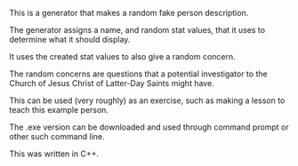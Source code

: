 This is a generator that makes a random fake person description.

The generator assigns a name, and random stat values, that it uses to determine what it should display.

It uses the created stat values to also give a random concern.

The random concerns are questions that a potential investigator to the Church of Jesus Christ of Latter-Day Saints might have.

This can be used (very roughly) as an exercise, such as making a lesson to teach this example person.


The .exe version can be downloaded and used through command prompt or other such command line.

This was written in C++.
